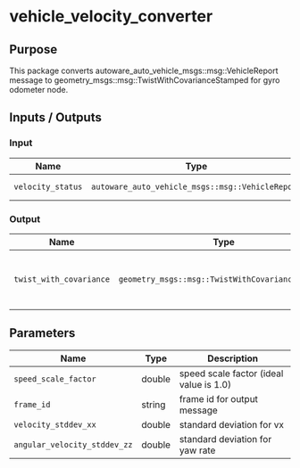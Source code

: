 # vehicle_velocity_converter

## Purpose

This package converts autoware_auto_vehicle_msgs::msg::VehicleReport message to geometry_msgs::msg::TwistWithCovarianceStamped for gyro odometer node.

## Inputs / Outputs

### Input

| Name              | Type                                             | Description      |
| ----------------- | ------------------------------------------------ | ---------------- |
| `velocity_status` | `autoware_auto_vehicle_msgs::msg::VehicleReport` | vehicle velocity |

### Output

| Name                    | Type                                             | Description                                        |
| ----------------------- | ------------------------------------------------ | -------------------------------------------------- |
| `twist_with_covariance` | `geometry_msgs::msg::TwistWithCovarianceStamped` | twist with covariance converted from VehicleReport |

## Parameters

| Name                         | Type   | Description                     |
| ---------------------------- | ------ | ------------------------------- |
| `speed_scale_factor`         | double | speed scale factor (ideal value is 1.0)  |
| `frame_id`                   | string | frame id for output message     |
| `velocity_stddev_xx`         | double | standard deviation for vx       |
| `angular_velocity_stddev_zz` | double | standard deviation for yaw rate |
